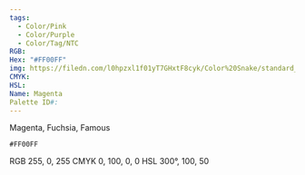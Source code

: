 ```yaml
---
tags:
  - Color/Pink
  - Color/Purple
  - Color/Tag/NTC
RGB: 
Hex: "#FF00FF"
img: https://filedn.com/l0hpzxl1f01yT7GHxtF8cyk/Color%20Snake/standard_csv_to_svg/FF00FF.svg
CMYK: 
HSL: 
Name: Magenta
Palette ID#:
---
```

Magenta, Fuchsia, Famous
```palette
#FF00FF

```
RGB 255, 0, 255
CMYK	0, 100, 0, 0
HSL	300°, 100, 50